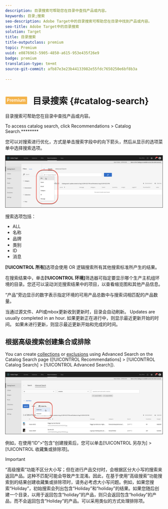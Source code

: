 ```yaml
---
description: 目录搜索可帮助您在目录中查找产品或内容。
keywords: 目录;搜索
seo-description: Adobe Target中的目录搜索可帮助您在目录中找到产品或内容。
seo-title: Adobe Target中的目录搜索
solution: Target
title: 目录搜索
title-outputclass: premium
topic: Premium
uuid: e0876963-5905-4850-a615-953e435f26e9
badge: premium
translation-type: tm+mt
source-git-commit: afb87e3e23b44133982e55fdc7650250e6bf8b3a

---
```



# ![PREMIUM](/help/assets/premium.png) 目录搜索 {#catalog-search}

目录搜索可帮助您在目录中查找产品或内容。

To access catalog search, click Recommendations &gt; Catalog Search.********

您可以对搜索进行优化，方式是单击搜索字段中的向下箭头，然后从显示的选项菜单中选择搜索选项。

![](assets/searchproductsmenu.png)

搜索选项包括：

* ALL
* 名称
* 品牌
* 类别
* ID
* 消息

**[!UICONTROL 所有]**&#x200B;选项会使用 OR 逻辑搜索所有其他搜索标准所产生的结果。

在搜索结果中，单击&#x200B;**[!UICONTROL 环境]**&#x200B;筛选器可指定要显示哪个生产主机组环境的目录。[](/help/administrating-target/hosts.md)您还可以滚动浏览搜索结果中的项目，以查看缩览图和其他产品信息。

“产品”旁边显示的数字表示指定环境的可用产品总数中与搜索词相匹配的产品数量。

当通过源文件、API或mbox更新收到更新时，目录会自动刷新。 Updates are usually completed in an hour. 如果更新正在进行中，则显示最近更新开始的时间。 如果未进行更新，则显示最近更新开始和完成的时间。

## 根据高级搜索创建集合或排除

You can create [collections](/help/c-recommendations/c-products/collections.md) or [exclusions](/help/c-recommendations/c-products/exclusions.md) using Advanced Search on the Catalog Search page ([!UICONTROL Recommendations] &gt; [!UICONTROL Catalog Search] &gt; [!UICONTROL Advanced Search]).

![Save as](/help/c-recommendations/c-products/assets/save-as.png)

例如，在使用“ID”&gt;“包含”创建搜索后，您可以单击[!UICONTROL 另存为] &gt; [!UICONTROL 收藏集或排除项]。

>[!IMPORTANT]
>
>“高级搜索”功能不区分大小写；但在进行产品交付时，会根据区分大小写的搜索来返回产品。这种不匹配可能会导致产生混淆。因此，在基于使用“高级搜索”功能搜索到的结果创建收藏集或排除项时，请务必考虑大小写问题。例如，如果您搜索“Holiday”，初始搜索会列出包含“Holiday”和“holiday”的结果。如果您随后创建一个目录，以用于返回包含“holiday”的产品，则只会返回包含“holiday”的产品，而不会返回包含“Holiday”的产品。可以采用类似的方式处理排除项。
